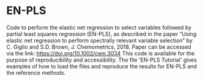# EN-PLS
Code to perform the elastic net regression to select variables followed by partial least squares regression (EN-PLS), as described in the paper “Using elastic net regression to perform spectrally relevant variable selection” by C. Giglio and S.D. Brown, J. Chemometrics, 2018. Paper can be accessed via the link: https://doi.org/10.1002/cem.3034
This code is available for the purpose of reproducibility and accessibility. The file 'EN-PLS Tutorial' gives examples of how to load the files and reproduce the results for EN-PLS and the reference methods. 
